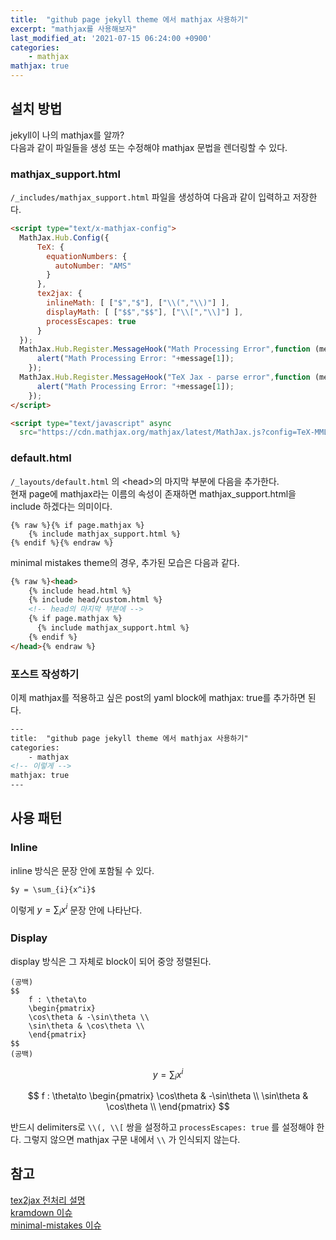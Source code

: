 ```yaml
---
title:  "github page jekyll theme 에서 mathjax 사용하기"
excerpt: "mathjax를 사용해보자"
last_modified_at: '2021-07-15 06:24:00 +0900'
categories:
    - mathjax
mathjax: true
---
```

## 설치 방법
jekyll이 나의 mathjax를 알까?\
다음과 같이 파일들을 생성 또는 수정해야 mathjax 문법을 렌더링할 수 있다.

### mathjax_support.html
```/_includes/mathjax_support.html``` 파일을 생성하여 다음과 같이 입력하고 저장한다.
```html
<script type="text/x-mathjax-config">
  MathJax.Hub.Config({
      TeX: {
        equationNumbers: {
          autoNumber: "AMS"
        }
      },
      tex2jax: {
        inlineMath: [ ["$","$"], ["\\(","\\)"] ],
        displayMath: [ ["$$","$$"], ["\\[","\\]"] ],
        processEscapes: true
      }
  });
  MathJax.Hub.Register.MessageHook("Math Processing Error",function (message) {
      alert("Math Processing Error: "+message[1]);
    });
  MathJax.Hub.Register.MessageHook("TeX Jax - parse error",function (message) {
      alert("Math Processing Error: "+message[1]);
    });
</script>

<script type="text/javascript" async
  src="https://cdn.mathjax.org/mathjax/latest/MathJax.js?config=TeX-MML-AM_CHTML"></script>
```

### default.html
```/_layouts/default.html``` 의 \<head\>의 마지막 부분에 다음을 추가한다.\
현재 page에 mathjax라는 이름의 속성이 존재하면 mathjax_support.html을 include 하겠다는 의미이다.
```
{% raw %}{% if page.mathjax %}
    {% include mathjax_support.html %}
{% endif %}{% endraw %}
```
minimal mistakes theme의 경우, 추가된 모습은 다음과 같다.
```html
{% raw %}<head>
    {% include head.html %}
    {% include head/custom.html %}
    <!-- head의 마지막 부분에 -->
    {% if page.mathjax %}
      {% include mathjax_support.html %}
    {% endif %}
</head>{% endraw %}
```

### 포스트 작성하기
이제 mathjax를 적용하고 싶은 post의 yaml block에 mathjax: true를 추가하면 된다.
```html
---
title:  "github page jekyll theme 에서 mathjax 사용하기"
categories:
    - mathjax
<!-- 이렇게 -->
mathjax: true
---
```

## 사용 패턴

### Inline
inline 방식은 문장 안에 포함될 수 있다.
```
$y = \sum_{i}{x^i}$
```
이렇게 $y = \sum_{i}{x^i}$ 문장 안에 나타난다.

### Display
display 방식은 그 자체로 block이 되어 중앙 정렬된다.
```
(공백)
$$
    f : \theta\to 
    \begin{pmatrix}
    \cos\theta & -\sin\theta \\
    \sin\theta & \cos\theta \\
    \end{pmatrix}
$$
(공백)
```

$$
    y = \sum_{i}{x^i}
$$

$$
    f : \theta\to 
    \begin{pmatrix}
    \cos\theta & -\sin\theta \\
    \sin\theta & \cos\theta \\
    \end{pmatrix}
$$

반드시 delimiters로 ```\\(, \\[``` 쌍을 설정하고 ```processEscapes: true``` 를 설정해야 한다. 그렇지 않으면 mathjax 구문 내에서 ```\\``` 가 인식되지 않는다.

## 참고
[tex2jax 전처리 설명](https://docs.mathjax.org/en/v2.7-latest/options/preprocessors/tex2jax.html)\
[kramdown 이슈](https://github.com/gettalong/kramdown/issues/672)\
[minimal-mistakes 이슈](https://www.janmeppe.com/blog/How-to-add-mathjax-to-minimal-mistakes/)


